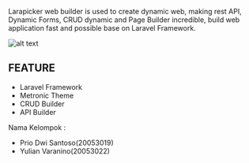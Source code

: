 Larapicker web builder is used to create dynamic web, making rest API, Dynamic Forms, CRUD dynamic and Page Builder incredible, build web application fast and possible base on Laravel Framework.

![alt text](https://github.com/suryo/laravel8-metronic-1/blob/master/public/doc/crud_builder.jpg?raw=true)

## FEATURE

-   Laravel Framework
-   Metronic Theme
-   CRUD Builder
-   API Builder

Nama Kelompok :

-   Prio Dwi Santoso(20053019)
-   Yulian Varanino(20053022)

